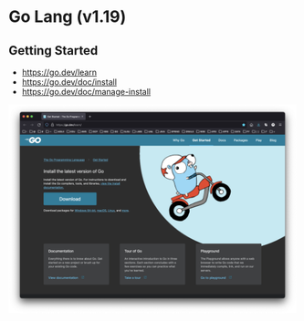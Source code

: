# Go Lang (v1.19)

## Getting Started

* https://go.dev/learn
* https://go.dev/doc/install
* https://go.dev/doc/manage-install

![go-get-started](./images/go-get-started.png)

## 